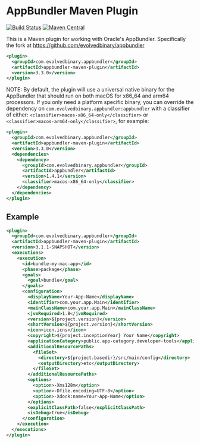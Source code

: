 # AppBundler Maven Plugin

[![Build Status](https://github.com/evolvedbinary/appbundler-maven-plugin/actions/workflows/ci.yml/badge.svg?branch=main)](https://github.com/evolvedbinary/appbundler-maven-plugin/actions/workflows/ci.yml)
[![Maven Central](https://img.shields.io/maven-central/v/com.evolvedbinary.appbundler/appbundler-maven-plugin?logo=apachemaven&label=maven+central&color=green)](https://central.sonatype.com/search?namespace=com.evolvedbinary.appbundler)

This is a Maven plugin for working with Oracle's AppBundler. Specifically the fork at https://github.com/evolvedbinary/appbundler

```xml
<plugin>
  <groupId>com.evolvedbinary.appbundler</groupId>
  <artifactId>appbundler-maven-plugin</artifactId>
  <version>3.3.0</version>
</plugin>
```

NOTE: By default, the plugin will use a universal native binary for the AppBundler that should run on both macOS for x86_64 and arm64 processors.
If you only need a platform specific binary, you can override the dependency on `com.evolvedbinary.appbundler:appbundler` with a classifier of either: `<classifier>macos-x86_64-only</classifier>` or `<classifier>macos-arm64-only</classifier>`, for example:

```xml
<plugin>
  <groupId>com.evolvedbinary.appbundler</groupId>
  <artifactId>appbundler-maven-plugin</artifactId>
  <version>3.3.0</version>
  <dependencies>
    <dependency>
      <groupId>com.evolvedbinary.appbundler</groupId>
      <artifactId>appbundler</artifactId>
      <version>1.4.1</version>
      <classifier>macos-x86_64-only</classifier>
    </dependency>
  </dependencies>
</plugin>
```

## Example

```xml
<plugin>
  <groupId>com.evolvedbinary.appbundler</groupId>
  <artifactId>appbundler-maven-plugin</artifactId>
  <version>3.1.1-SNAPSHOT</version>
  <executions>
    <execution>
      <id>bundle-my-mac-app</id>
      <phase>package</phase>
      <goals>
        <goal>bundle</goal>
      </goals>
      <configuration>
        <displayName>Your-App-Name</displayName>
        <identifier>com.your.app.Main</identifier>
        <mainClassName>com.your.app.Main</mainClassName>
        <jvmRequired>1.8</jvmRequired>
        <version>${project.version}</version>
        <shortVersion>${project.version}</shortVersion>
        <icon>icon.icns</icon>
        <copyright>${project.inceptionYear} Your Name</copyright>
        <applicationCategory>public.app-category.developer-tools</applicationCategory>
        <additionalResourcePaths>
          <fileSet>
            <directory>${project.basedir}/src/main/config</directory>
            <outputDirectory>etc</outputDirectory>
          </fileSet>
        </additionalResourcePaths>
        <options>
          <option>-Xms128m</option>
          <option>-Dfile.encoding=UTF-8</option>
          <option>-Xdock:name=Your-App-Name</option>
        </options>
        <explicitClassPath>false</explicitClassPath>
        <isDebug>true</isDebug>
      </configuration>
    </execution>
  </executions>
</plugin>
```


